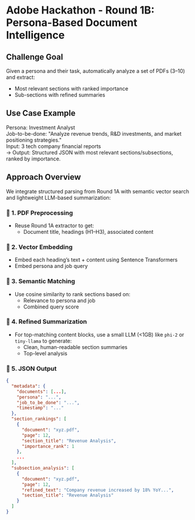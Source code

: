 

# Adobe Hackathon - Round 1B: Persona-Based Document Intelligence

## Challenge Goal

Given a persona and their task, automatically analyze a set of PDFs (3–10) and extract:
- Most relevant sections with ranked importance
- Sub-sections with refined summaries

## Use Case Example

Persona: Investment Analyst  
Job-to-be-done: "Analyze revenue trends, R&D investments, and market positioning strategies."  
Input: 3 tech company financial reports  
→ Output: Structured JSON with most relevant sections/subsections, ranked by importance.

## Approach Overview

We integrate structured parsing from Round 1A with semantic vector search and lightweight LLM-based summarization:

### 🔹 1. PDF Preprocessing
- Reuse Round 1A extractor to get:
  - Document title, headings (H1–H3), associated content

### 🔹 2. Vector Embedding
- Embed each heading’s text + content using Sentence Transformers
- Embed persona and job query

### 🔹 3. Semantic Matching
- Use cosine similarity to rank sections based on:
  - Relevance to persona and job
  - Combined query score

### 🔹 4. Refined Summarization
- For top-matching content blocks, use a small LLM (<1GB) like `phi-2` or `tiny-llama` to generate:
  - Clean, human-readable section summaries
  - Top-level analysis

### 🔹 5. JSON Output

```json
{
  "metadata": {
    "documents": [...],
    "persona": "...",
    "job_to_be_done": "...",
    "timestamp": "..."
  },
  "section_rankings": [
    {
      "document": "xyz.pdf",
      "page": 12,
      "section_title": "Revenue Analysis",
      "importance_rank": 1
    },
    ...
  ],
  "subsection_analysis": [
    {
      "document": "xyz.pdf",
      "page": 12,
      "refined_text": "Company revenue increased by 18% YoY...",
      "section_title": "Revenue Analysis"
    }
  ]
}
